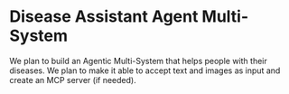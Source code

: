 # Disease Assistant Agent Multi-System

We plan to build an Agentic Multi-System that helps people with their diseases. We plan to make it able to accept text and images as input and create an MCP server (if needed).
